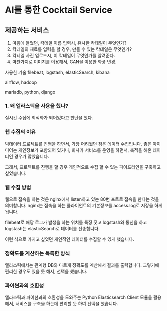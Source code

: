 # AI를 통한 Cocktail Service

## 제공하는 서비스


1. 마음에 들었던, 칵테일 이름 입력시, 유사한 칵테일이 무엇인가?
2. 칵테일의 재료를 입력을 할 경우, 만들 수 있는 칵테일은 무엇인가?
3. 칵테일 사진 업로드시, 이 칵테일이 무엇인가를 알려준다.
4. 마찬가지로 이미지를 이용해서, GAN을 이용한 화풍 변경.

사용한 기술
filebeat, logstash, elasticSearch, kibana

airflow, hadoop

mariadb, python, django


### 1. 왜 엘라스틱을 사용을 했나?
실시간 수집에 최적화가 되어있다고 판단을 했다.


### 웹 수집의 이유
빅데이터 프로젝트를 진행을 하면서, 가장 어려웠던 점은 데이터 수집입니다. 좋은 아이디어는 개인정보가 포함되어 있거나, 회사가 서비스를 운영을 하면서, 축적을 해온 데이터인 경우가 많았습니다.

그래서, 프로젝트를 진행을 할 경우 개인적으로 수집 할 수 있는 파이프라인을 구축하고 싶었습니다.

### 웹 수집 방법
웹으로 접속을 하는 것은 nginx에서 listen하고 있는 80번 포트로 접속을 한다는 것을 의미합니다.
nginx는 접속을 하는 클라이언트의 기본정보를 access.log로 저장을 하게 됩니다.

filebeat로 해당 로그가 발생을 하는 위치를 특징 짓고 logstash와 통신을 하고 logstash는 elasticSearch로 데이터를 전송합니다.

이런 식으로 가지고 싶었던 개인적인 데이터를 수집할 수 있게 했습니다.

### 정확도를 계산하는 독특한 방식
엘라스틱에서는 관계형 DB와 다르게 정확도를 계산해서 결과를 출력합니다. 그렇기에 편리한 경우도 있을 듯 해서, 선택을 했습니다.

### 파이썬과의 호환성
엘라스틱과 파이선과의 호환성을 도와주는 Python Elasticsearch Client 모듈을 활용해서, 서비스를 구축을 하는데 편리할 듯 하여 선택을 했습니다.


